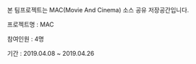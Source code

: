 본 팀프로젝트는 MAC(Movie And Cinema) 소스 공유 저장공간입니다.

프로젝트명 : MAC

참여인원 : 4명

기간 : 2019.04.08 ~ 2019.04.26
